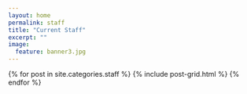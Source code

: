 ```yaml
---
layout: home
permalink: staff
title: "Current Staff"
excerpt: ""
image:
  feature: banner3.jpg
---
```

<div class="tiles">
{% for post in site.categories.staff %}
	{% include post-grid.html %}
{% endfor %}
</div><!-- /.tiles -->
